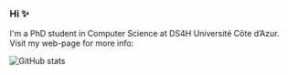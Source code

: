 ### Hi ✨

I'm a PhD student in Computer Science at DS4H Université Côte d’Azur. Visit my web-page for more info: [](https://aurorarossi.github.io/)

![GitHub stats](https://github-readme-stats.vercel.app/api?username=aurorarossi&hide=stars&count_private=trueshow_icons=true&theme=gotham)

